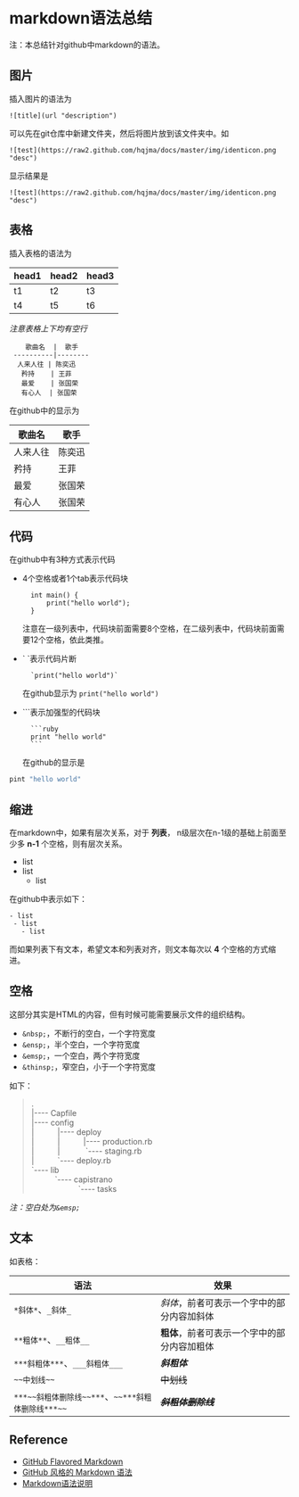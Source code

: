 markdown语法总结
====

注：本总结针对github中markdown的语法。

图片  
---

插入图片的语法为

    ![title](url "description")

可以先在git仓库中新建文件夹，然后将图片放到该文件夹中。如  
    
    ![test](https://raw2.github.com/hqjma/docs/master/img/identicon.png "desc")

显示结果是

    ![test](https://raw2.github.com/hqjma/docs/master/img/identicon.png "desc")

表格  
---

插入表格的语法为

  head1 | head2 | head3
  ------|-------|------
    t1  |  t2   |   t3
    t4  |  t5   |   t6

*注意表格上下均有空行*  
 
~~~ 
    歌曲名  |  歌手
 ----------|--------
  人来人往 | 陈奕迅
   矜持    | 王菲
   最爱    | 张国荣
   有心人  | 张国荣
~~~

在github中的显示为  

   歌曲名  |  歌手
 ----------|--------
  人来人往 | 陈奕迅
   矜持    | 王菲
   最爱    | 张国荣
   有心人  | 张国荣

代码
---
   
在github中有3种方式表示代码  
- 4个空格或者1个tab表示代码块
            
        int main() {
            print("hello world");           
        }
            
  注意在一级列表中，代码块前面需要8个空格，在二级列表中，代码块前面需要12个空格，依此类推。

- \` \`表示代码片断 

        `print("hello world")`

  在github显示为 `print("hello world")`
 
- \`\`\`表示加强型的代码块  
 
        ```ruby
        print "hello world"
        ```
 
  在github的显示是  
 
 ```ruby
 pint "hello world"
 ```

缩进   
---

在markdown中，如果有层次关系，对于 **列表**， n级层次在n-1级的基础上前面至少多 **n-1** 个空格，则有层次关系。

- list
 - list
   - list
          
在github中表示如下：

    - list
     - list
       - list

而如果列表下有文本，希望文本和列表对齐，则文本每次以 **4** 个空格的方式缩进。

空格
---

这部分其实是HTML的内容，但有时候可能需要展示文件的组织结构。
- `&nbsp;`，不断行的空白，一个字符宽度
- `&ensp;`，半个空白，一个字符宽度
- `&emsp;`，一个空白，两个字符宽度
- `&thinsp;`，窄空白，小于一个字符宽度  

如下：  
> .  
  |---- Capfile  
  |---- config  
  |&emsp;&emsp;&emsp;|---- deploy  
  |&emsp;&emsp;&emsp;|&emsp;&emsp;&emsp;|---- production.rb  
  |&emsp;&emsp;&emsp;|&emsp;&emsp;&emsp; \`---- staging.rb  
  |&emsp;&emsp;&emsp;\`---- deploy.rb  
  \`---- lib  
  &emsp;&emsp;&emsp;\`---- capistrano  
  &emsp;&emsp;&emsp;&emsp;&emsp;&emsp;\`---- tasks 

*注：空白处为`&emsp;`*

文本
---

如表格：

语法 | 效果
-----|--------
`*斜体*`、`_斜体_` | *斜体*，前者可表示一个字中的部分内容加斜体
`**粗体**`、`__粗体__` | **粗体**，前者可表示一个字中的部分内容加粗体
`***斜粗体***`、`___斜粗体___` | ***斜粗体***
`~~中划线~~`  | ~~中划线~~
`***~~斜粗体删除线~~***`、`~~***斜粗体删除线***~~` | ~~***斜粗体删除线***~~    

Reference
---
   
- [GitHub Flavored Markdown](https://help.github.com/articles/github-flavored-markdown)
- [GitHub 风格的 Markdown 语法](https://github.com/cssmagic/blog/issues/13)
- [Markdown语法说明](http://uliweb.clkg.org/tutorial/view_chapter/32)
